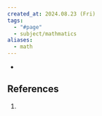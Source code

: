 ```yaml
---
created_at: 2024.08.23 (Fri)
tags:
  - "#page"
  - subject/mathmatics
aliases:
  - math
---
```

- 

## References

1. 